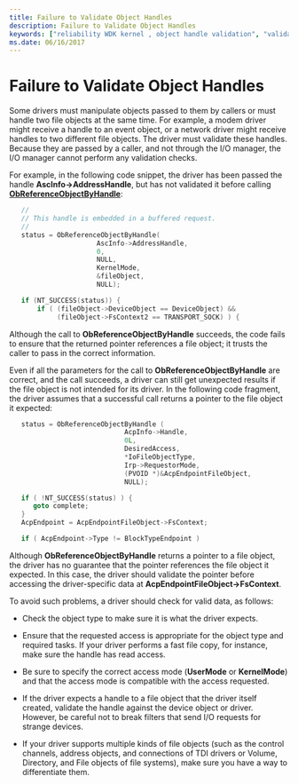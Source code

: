 ```yaml
---
title: Failure to Validate Object Handles
description: Failure to Validate Object Handles
keywords: ["reliability WDK kernel , object handle validation", "validation failures WDK kernel", "object handles WDK kernel"]
ms.date: 06/16/2017
---
```


# Failure to Validate Object Handles





Some drivers must manipulate objects passed to them by callers or must handle two file objects at the same time. For example, a modem driver might receive a handle to an event object, or a network driver might receive handles to two different file objects. The driver must validate these handles. Because they are passed by a caller, and not through the I/O manager, the I/O manager cannot perform any validation checks.

For example, in the following code snippet, the driver has been passed the handle **AscInfo-&gt;AddressHandle**, but has not validated it before calling [**ObReferenceObjectByHandle**](/windows-hardware/drivers/ddi/wdm/nf-wdm-obreferenceobjectbyhandle):

```cpp
   //
   // This handle is embedded in a buffered request.
   //
   status = ObReferenceObjectByHandle(
                      AscInfo->AddressHandle,
                      0,
                      NULL,
                      KernelMode,
                      &fileObject,
                      NULL);

   if (NT_SUCCESS(status)) {
       if ( (fileObject->DeviceObject == DeviceObject) &&
            (fileObject->FsContext2 == TRANSPORT_SOCK) ) {
```

Although the call to **ObReferenceObjectByHandle** succeeds, the code fails to ensure that the returned pointer references a file object; it trusts the caller to pass in the correct information.

Even if all the parameters for the call to **ObReferenceObjectByHandle** are correct, and the call succeeds, a driver can still get unexpected results if the file object is not intended for its driver. In the following code fragment, the driver assumes that a successful call returns a pointer to the file object it expected:

```cpp
   status = ObReferenceObjectByHandle (
                             AcpInfo->Handle,
                             0L,
                             DesiredAccess,
                             *IoFileObjectType,
                             Irp->RequestorMode,
                             (PVOID *)&AcpEndpointFileObject,
                             NULL);

   if ( !NT_SUCCESS(status) ) {
      goto complete;
   }
   AcpEndpoint = AcpEndpointFileObject->FsContext;

   if ( AcpEndpoint->Type != BlockTypeEndpoint ) 
```

Although **ObReferenceObjectByHandle** returns a pointer to a file object, the driver has no guarantee that the pointer references the file object it expected. In this case, the driver should validate the pointer before accessing the driver-specific data at **AcpEndpointFileObject-&gt;FsContext**.

To avoid such problems, a driver should check for valid data, as follows:

-   Check the object type to make sure it is what the driver expects.

-   Ensure that the requested access is appropriate for the object type and required tasks. If your driver performs a fast file copy, for instance, make sure the handle has read access.

-   Be sure to specify the correct access mode (**UserMode** or **KernelMode**) and that the access mode is compatible with the access requested.

-   If the driver expects a handle to a file object that the driver itself created, validate the handle against the device object or driver. However, be careful not to break filters that send I/O requests for strange devices.

-   If your driver supports multiple kinds of file objects (such as the control channels, address objects, and connections of TDI drivers or Volume, Directory, and File objects of file systems), make sure you have a way to differentiate them.

 


